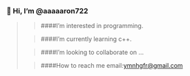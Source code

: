 ### 👋 Hi, I’m @aaaaaron722
>
>> ####I’m interested in programming.
>
>> ####I’m currently learning c++.
>
>> ####I’m looking to collaborate on ...
>
>> ####How to reach me email:ymnhgfr@gmail.com


<!---
aaaaaron722/aaaaaron722 is a ✨ special ✨ repository because its `README.md` (this file) appears on your GitHub profile.
You can click the Preview link to take a look at your changes.
--->
